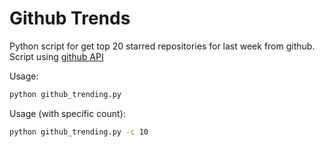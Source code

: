 # Github Trends

Python script for get top 20 starred repositories for last week from github. Script using [github API](https://developer.github.com/v3/)

Usage:
```sh
python github_trending.py
```

Usage (with specific count):
```sh
python github_trending.py -c 10
```